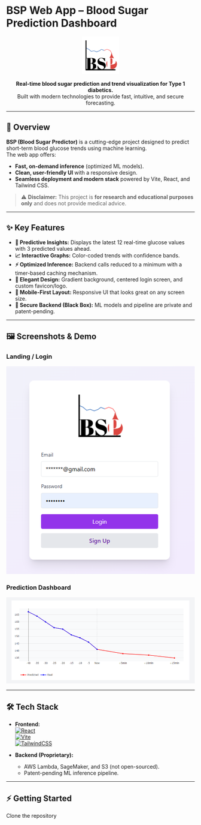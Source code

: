 # BSP Web App – Blood Sugar Prediction Dashboard

<p align="center">
  <img src="./src/assets/logo.png" alt="BSP Logo" width="100"/>
</p>

<p align="center">
  <b>Real-time blood sugar prediction and trend visualization for Type 1 diabetics.</b><br>
  Built with modern technologies to provide fast, intuitive, and secure forecasting.
</p>

---

## 🚀 **Overview**

**BSP (Blood Sugar Predictor)** is a cutting-edge project designed to predict short-term blood glucose trends using machine learning.  
The web app offers:
- **Fast, on-demand inference** (optimized ML models).
- **Clean, user-friendly UI** with a responsive design.
- **Seamless deployment and modern stack** powered by Vite, React, and Tailwind CSS.

> ⚠ **Disclaimer:** This project is **for research and educational purposes only** and does not provide medical advice.

---

## ✨ **Key Features**

- **🔮 Predictive Insights:** Displays the latest 12 real-time glucose values with 3 predicted values ahead.
- **📈 Interactive Graphs:** Color-coded trends with confidence bands.
- **⚡ Optimized Inference:** Backend calls reduced to a minimum with a timer-based caching mechanism.
- **🎨 Elegant Design:** Gradient background, centered login screen, and custom favicon/logo.
- **📱 Mobile-First Layout:** Responsive UI that looks great on any screen size.
- **🔐 Secure Backend (Black Box):** ML models and pipeline are private and patent-pending.

---

## 🖼 **Screenshots & Demo**

### **Landing / Login**
![Login Screen](./demos/login_screen.png)

### **Prediction Dashboard**
![Prediction Graph](./demos/pred_graph.png)

---

## 🛠 **Tech Stack**

- **Frontend:**  
  [![React](https://img.shields.io/badge/React-18.2.0-blue?logo=react)](https://reactjs.org/)  
  [![Vite](https://img.shields.io/badge/Vite-6.3-orange?logo=vite)](https://vitejs.dev/)  
  [![TailwindCSS](https://img.shields.io/badge/Tailwind-3.4-blue?logo=tailwind-css)](https://tailwindcss.com/)

- **Backend (Proprietary):**  
  - AWS Lambda, SageMaker, and S3 (not open-sourced).
  - Patent-pending ML inference pipeline.

---

## ⚡ **Getting Started**

Clone the repository
